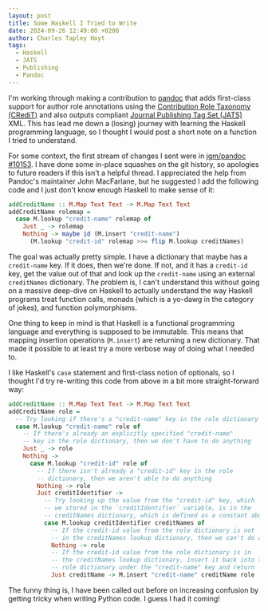 ```yaml
---
layout: post
title: Some Haskell I Tried to Write
date: 2024-09-26 12:49:00 +0200
author: Charles Tapley Hoyt
tags:
  - Haskell
  - JATS
  - Publishing
  - Pandoc
---
```


I'm working through making a contribution to [pandoc](https://github.com/jgm/pandoc)
that adds first-class support for author role annotations using the
[Contribution Role Taxonomy (CRediT)](https://credit.niso.org/contributor-roles)
and also outputs compliant [Journal Publishing Tag Set (JATS)](https://jats.nlm.nih.gov/publishing/)
XML. This has lead me down a (losing) journey with learning the Haskell programming language,
so I thought I would post a short note on a function I tried to understand.

For some context, the first stream of changes I sent were in
[jgm/pandoc #10153](https://github.com/jgm/pandoc/pull/10153). I have done some in-place squashes
on the git history, so apologies to future readers if this isn't a helpful thread.
I appreciated the help from Pandoc's maintainer John MacFarlane, but he suggested I add
the following code and I just don't know enough Haskell to make sense of it:

```haskell
addCreditName :: M.Map Text Text -> M.Map Text Text
addCreditName rolemap =
  case M.lookup "credit-name" rolemap of
    Just _ -> rolemap
    Nothing -> maybe id (M.insert "credit-name")
      (M.lookup "credit-id" rolemap >>= flip M.lookup creditNames)
```

The goal was actually pretty simple. I have a dictionary that maybe has a `credit-name`
key. If it does, then we're done. If not, and it has a `credit-id` key, get the value
out of that and look up the `credit-name` using an external `creditNames` dictionary.
The problem is, I can't understand this without going on a massive deep-dive on Haskell
to actually understand the way Haskell programs treat function calls,
monads (which is a yo-dawg in the category of jokes), and function polymorphisms.

One thing to keep in mind is that Haskell is a functional programming language
and everything is supposed to be immutable. This means that mapping insertion operations
(`M.insert`) are returning a new dictionary. That made it possible to at least try
a more verbose way of doing what I needed to.

I like Haskell's `case` statement and first-class notion of optionals, so I thought
I'd try re-writing this code from above in a bit more straight-forward way:

```haskell
addCreditName :: M.Map Text Text -> M.Map Text Text
addCreditName role =
  -- Try looking if there's a "credit-name" key in the role dictionary
  case M.lookup "credit-name" role of
    -- If there's already an explicitly specified "credit-name"
    -- key in the role dictionary, then we don't have to do anything
    Just _ -> role
    Nothing ->
      case M.lookup "credit-id" role of
        -- If there isn't already a "credit-id" key in the role
        -- dictionary, then we aren't able to do anything
        Nothing -> role
        Just creditIdentifier ->
          -- Try looking up the value from the "credit-id" key, which
          -- we stored in the `creditIdentifier` variable, is in the
          -- creditNames dictionary, which is defined as a constant above
          case M.lookup creditIdentifier creditNames of
            -- If the credit-id value from the role dictionary is not
            -- in the creditNames lookup dictionary, then we can't do anything
            Nothing -> role
            -- If the credit-id value from the role dictionary is in
            -- the creditNames lookup dictionary, insert it back into the
            -- role dictionary under the "credit-name" key and return
            Just creditName -> M.insert "credit-name" creditName role
```

The funny thing is, I have been called out before on increasing confusion
by getting tricky when writing Python code. I guess I had it coming!
 